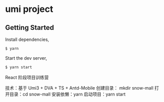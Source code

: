 # umi project

## Getting Started

Install dependencies,

```bash
$ yarn
```

Start the dev server,

```bash
$ yarn start
```

React 阶段项目训练营

技术：基于 Umi3 + DVA + TS + Antd-Mobile
创建目录： mkdir snow-mall
打开目录：cd snow-mall
安装依懒：yarn
启动项目：yarn start
